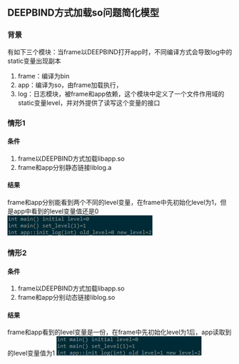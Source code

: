 ## DEEPBIND方式加载so问题简化模型

### 背景
有如下三个模块：当frame以DEEPBIND打开app时，不同编译方式会导致log中的static变量出现副本

1. frame：编译为bin
1. app：编译为so，由frame加载执行，
1. log：日志模块，被frame和app依赖，这个模块中定义了一个文件作用域的static变量level，并对外提供了读写这个变量的接口

### 情形1
#### 条件
1. frame以DEEPBIND方式加载libapp.so
1. frame和app分别静态链接liblog.a

#### 结果
frame和app分别能看到两个不同的level变量，在frame中先初始化level为1，但是app中看到的level变量值还是0
![](doc/1.png)

### 情形2
#### 条件
1. frame以DEEPBIND方式加载libapp.so
1. frame和app分别动态链接liblog.so

#### 结果
frame和app看到的level变量是一份，在frame中先初始化level为1后，app读取到的level变量值为1
![](doc/2.png)
